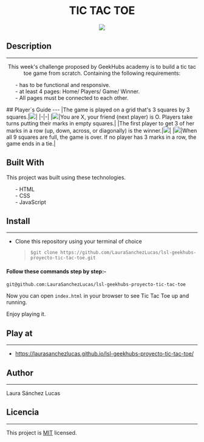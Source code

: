 <h1 align="center">TIC TAC TOE</h1>
<p align="center"><img src="./assets/front_page.png"/></p> 



## Description
---
<p align="center">This week's challenge proposed by GeekHubs academy is to build a tic tac toe game from scratch. Containing the following requirements:
<ul>
  - has to be functional and responsive.<br>
  - at least 4 pages: Home/ Players/ Game/ Winner.<br>
  - All pages must be connected to each other. 
</ul>
</p>
## Player´s Guide
---
|The game is played on a grid that's 3 squares by 3 squares.|<img src="./assets/grid.png"/>|
|-|-|
|<img src="./assets/example1.png"/>|You are X, your friend (next player) is O. Players take turns putting their marks in empty squares.|
|The first player to get 3 of her marks in a row (up, down, across, or diagonally) is the winner.|<img src="./assets/win.png"/>|
|<img src="./assets/tie.png"/>|When all 9 squares are full, the game is over. If no player has 3 marks in a row, the game ends in a tie.|

## Built With
This project was built using these technologies.
<ul>
- HTML<br>
- CSS<br>
- JavaScript<br>
</ul>

## Install
---
* Clone this repository using your terminal of choice
  > `$git clone https://github.com/LauraSanchezLucas/lsl-geekhubs-proyecto-tic-tac-toe.git`


#### Follow these commands step by step:-

```bash
git@github.com:LauraSanchezLucas/lsl-geekhubs-proyecto-tic-tac-toe
```


Now you can open `index.html` in your browser to see Tic Tac Toe up and running.

Enjoy playing it.

## Play at
--- 

- https://laurasanchezlucas.github.io/lsl-geekhubs-proyecto-tic-tac-toe/
  
## Author
---
Laura Sánchez Lucas

<!-- ## Información adicional
---
Esta es la sección que permite agregar más información de contexto al proyecto como alguna web de relevancia, proyectos similares o que hayan usado la misma tecnología. -->

## Licencia 
---
This project is [MIT](https://opensource.org/licenses/MIT) licensed.











